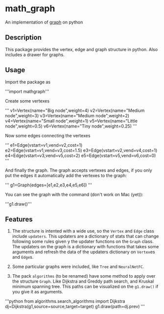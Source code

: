 # math_graph
 An implementation of [graph](https://en.wikipedia.org/wiki/Graph_(discrete_mathematics)) on python

## Description

This package provides the vertex, edge and graph structure in python. Also includes a drawer for graphs.

## Usage

Import the package as

'''import mathgraph'''

Create some vertexes

'''
v1=Vertex(name="Big node",weight=4)
v2=Vertex(name="Medium node",weight=3)
v3=Vertex(name="Medium node",weight=2)
v4=Vertex(name="Small node",weight=1)
v5=Vertex(name="Little node",weight=0.5)
v6=Vertex(name="Tiny node",weight=0.25)
'''

Now some edges connecting the vertexes

'''
e1=Edge(vstart=v1,vend=v2,cost=1)
e2=Edge(vstart=v1,vend=v3,cost=1.5)
e3=Edge(vstart=v2,vend=v4,cost=1)
e4=Edge(vstart=v3,vend=v5,cost=2)
e5=Edge(vstart=v5,vend=v6,cost=0)
'''

And finally the graph. The graph accepts vertexes and edges, if you only put the edges it automatically add the vertexes to the graph:

'''
g1=Graph(edges=[e1,e2,e3,e4,e5,e6])
'''

You can see the graph with the command (don't work on Mac (yet)):

'''g1.draw()'''

## Features

1. The structure is intented with a wide use, so the `Vertex` and `Edge` class include `updaters`. This updaters are a dictionary of stats that can change following some rules given y the updater functions on the `Graph` class. The updaters on the graph is a dictionary with functions that takes some arguments and refresh the data of the updaters dictionary on `Vertex`es and `Edge`s.

2. Some particular graphs were included, like `Tree` and `NeuralNetFC`.

3. The pack `algorithms` (to be renamed) have some method to apply over the structure `Graph`. Like Dijkstra and Greddy path search, and Kruskal minimum spanning tree. This paths can be visualized on the `g1.draw()` if you give it as arguments.

'''python
from algorithms.search_algorithms import Dijkstra
dj=Dijkstra(g1,source=source,target=target)
g1.draw(path=dj.prev)
'''